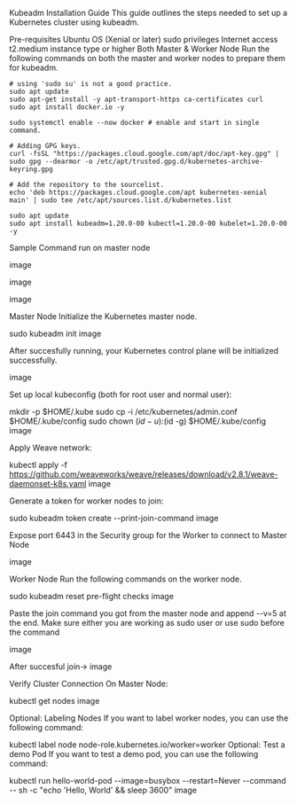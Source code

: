 Kubeadm Installation Guide
This guide outlines the steps needed to set up a Kubernetes cluster using kubeadm.

Pre-requisites
Ubuntu OS (Xenial or later)
sudo privileges
Internet access
t2.medium instance type or higher
Both Master & Worker Node
Run the following commands on both the master and worker nodes to prepare them for kubeadm.

```
# using 'sudo su' is not a good practice.
sudo apt update
sudo apt-get install -y apt-transport-https ca-certificates curl
sudo apt install docker.io -y

sudo systemctl enable --now docker # enable and start in single command.

# Adding GPG keys.
curl -fsSL "https://packages.cloud.google.com/apt/doc/apt-key.gpg" | sudo gpg --dearmor -o /etc/apt/trusted.gpg.d/kubernetes-archive-keyring.gpg

# Add the repository to the sourcelist.
echo 'deb https://packages.cloud.google.com/apt kubernetes-xenial main' | sudo tee /etc/apt/sources.list.d/kubernetes.list

sudo apt update 
sudo apt install kubeadm=1.20.0-00 kubectl=1.20.0-00 kubelet=1.20.0-00 -y

```
Sample Command run on master node

image

image

image

Master Node
Initialize the Kubernetes master node.

sudo kubeadm init
image

After succesfully running, your Kubernetes control plane will be initialized successfully.

image

Set up local kubeconfig (both for root user and normal user):

mkdir -p $HOME/.kube
sudo cp -i /etc/kubernetes/admin.conf $HOME/.kube/config
sudo chown $(id -u):$(id -g) $HOME/.kube/config
image

Apply Weave network:

kubectl apply -f https://github.com/weaveworks/weave/releases/download/v2.8.1/weave-daemonset-k8s.yaml
image

Generate a token for worker nodes to join:

sudo kubeadm token create --print-join-command
image

Expose port 6443 in the Security group for the Worker to connect to Master Node

image

Worker Node
Run the following commands on the worker node.

sudo kubeadm reset pre-flight checks
image

Paste the join command you got from the master node and append --v=5 at the end. Make sure either you are working as sudo user or use sudo before the command

image

After succesful join-> image

Verify Cluster Connection
On Master Node:

kubectl get nodes
image

Optional: Labeling Nodes
If you want to label worker nodes, you can use the following command:

kubectl label node <node-name> node-role.kubernetes.io/worker=worker
Optional: Test a demo Pod
If you want to test a demo pod, you can use the following command:

kubectl run hello-world-pod --image=busybox --restart=Never --command -- sh -c "echo 'Hello, World' && sleep 3600"
image
